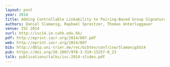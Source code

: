 ```yaml
---
layout: post
year: 2014
title: Adding Controllable Linkability to Pairing-Based Group Signatures for Free
authors: Daniel Slamanig, Raphael Spreitzer, Thomas Unterluggauer
venue: ISC 2014
vurl: http://isc14.ie.cuhk.edu.hk/
pdf: http://eprint.iacr.org/2014/607.pdf
web: http://eprint.iacr.org/2014/607
bib: http://dblp.uni-trier.de/rec/bibtex/conf/isw/SlamanigSU14
pub: https://doi.org/10.1007/978-3-319-13257-0_23
talk: publications/talks/isc-2014-slides.pdf
---
```


